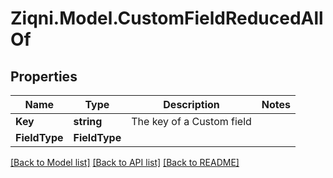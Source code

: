 
# Ziqni.Model.CustomFieldReducedAllOf

## Properties

Name | Type | Description | Notes
------------ | ------------- | ------------- | -------------
**Key** | **string** | The key of a Custom field | 
**FieldType** | **FieldType** |  | 

[[Back to Model list]](../README.md#documentation-for-models)
[[Back to API list]](../README.md#documentation-for-api-endpoints)
[[Back to README]](../README.md)

